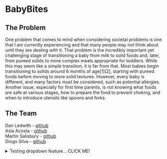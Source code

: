 # BabyBites

## The Problem
One problem that comes to mind when considering societal problems is one that I am currently experiencing and that many people may not think about until they are dealing with it. That problem is the incredibly important yet challenging stage of transitioning a baby from milk to solid foods and, later, from pureed solids to more complex meals appropriate for toddlers. While this may seem like a simple transition, it is far from that.
Most babies begin transitioning to solids around 6 months of age[1][2], starting with pureed foods before moving to more solid textures. However, every baby is different, and many factors must be considered, such as potential allergies. Another issue, especially for first time parents, is not knowing what foods are safe at various stages, how to prepare the food to prevent choking, and when to introduce utensils like spoons and forks.

## The Team
Dan Ledwith - [github](https://github.com/dledw001) <br />
Asia Acosta - [github](https://github.com/aacos007) <br />
Martin Salisbury - [github](https://github.com/Knulleffect) <br />
Diogo Silva - [github](https://github.com/dfern005)

<details>
<summary>Testing dropdown feature... CLICK ME!</summary>

[The Team](./website/the_team.md)
</details>